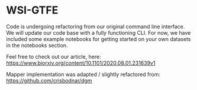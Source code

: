 # WSI-GTFE
 
Code is undergoing refactoring from our original command line interface. We will update our code base with a fully functioning CLI. For now, we have included some example notebooks for getting started on your own datasets in the notebooks section.    

Feel free to check out our article, here: https://www.biorxiv.org/content/10.1101/2020.08.01.231639v1  

Mapper implementation was adapted / slightly refactored from: https://github.com/crisbodnar/dgm   